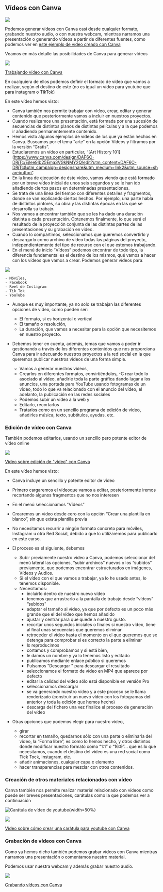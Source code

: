 ## Vídeos con Canva

![](https://raw.githubusercontent.com/javacasm/Iniciacion-Herramientas-Digitales-Aula/main/images/icono-videos.png)

Podemos generar vídeos con Canva casi desde cualquier formato, grabando nuestro audio, o con nuestra webcam, mientras narramos una presentación o generando vídeos a partir de diferentes fuentes, como podemos ver en [este ejemplo de vídeo creado con Canva](https://www.canva.com/templates/EAFpgG5Zz7Y-introduction-to-art-history-educational-video-in-brown-dark-brown-green-collage-photographic-style/)

Veamos en más detalle las posibilidades de Canva para generar vídeos

[![](https://raw.githubusercontent.com/javacasm/Iniciacion-Herramientas-Digitales-Aula/main/images/portada-2.3.5.video-canva.png)](https://drive.google.com/file/d/1JL_9DtUsPKW6TRJI4NjG_UG4r4TDs4_P/view?usp=sharing)


[Trabajando vídeo con Canva](https://drive.google.com/file/d/1JL_9DtUsPKW6TRJI4NjG_UG4r4TDs4_P/view?usp=sharing)

En cualquiera de ellos podemos definir el formato de vídeo que vamos a realizar, según el destino de este (no es igual un vídeo para youtube que para instagram o TikTok)

En este vídeo hemos visto:

* Canva también nos permite trabajar con vídeo, crear, editar y generar contenido que posteriormente vamos a incluir en nuestros proyectos. 
* Cuando realizamos una presentación, está formada por una sucesión de secuencias de distintos planos de distintas películas y a la que podemos ir añadiendo permanentemente contenido. 
* Hemos visto algunos ejemplos de vídeos de los que ya están hechos en Canva. Buscamos por el tema “arte” en la opción Vídeos y filtramos por la versión “Gratis”.
* Estudiaremos un vídeo en particular, “[Art History 101](https://www.canva.com/design/DAF6O-DRjTc/Ejlee9Ib25Ema3VGkNMY2Q/edit?utm_content=DAF6O-DRjTc&utm_campaign=designshare&utm_medium=link2&utm_source=sharebutton”. 
* En la línea de ejecución de éste vídeo, vamos viendo que está formado por un breve vídeo inicial de unos seis segundos y se le han ido añadiendo ciertos pasos en determinadas presentaciones. 
* Se trata de una línea del tiempo con diferentes detalles y fragmentos, donde se van explicando ciertos hechos. Por ejemplo, una parte habla de distintos pintores, su obra y las distintas épocas en las que se desarrolla su trabajo. 
* Nos vamos a encontrar también que se les ha dado una duración distinta a cada presentación. Obtenemos finalmente,  lo que será el resultado de la proyección conjunta de las distintas partes de las presentaciones y su grabación en vídeo. 
* Cuando lo compartimos, seleccionamos que queremos convertirlo y descargarlo como archivo de vídeo todas las páginas del proyecto, independientemente del tipo de recurso con el que estemos trabajando.
* En el menú de inicio “Vídeos” podemos encontrar de todo tipo, la diferencia fundamental es el destino de los mismos, qué vamos a hacer con los vídeos que vamos a crear. Podemos generar vídeos para:

![](https://raw.githubusercontent.com/javacasm/Iniciacion-Herramientas-Digitales-Aula/main/images/canva-tipos-videos.png)

    - Móviles, 
    - Facebook
    - Reel de Instagram
    - Tik Tok
    - YouTube 

* Aunque es muy importante, ya no solo se trabajan las diferentes opciones de vídeo, como pueden ser:

    - El formato, si es horizontal o vertical
    - El tamaño o resolución, 
    - La duración, que vamos a necesitar para la opción que necesitemos en nuestro proyecto.

* Debemos tener en cuenta, además, temas que vamos a poder ir gestionando a través de los diferentes contenidos que nos proporciona Canva para ir adecuando nuestros proyectos a la red social en la que queremos publicar nuestros vídeos de una forma simple. 

    - Vamos a generar nuestros vídeos, 
    - Crearlos en diferentes formatos, convirtiéndolos, 
    -C rear todo lo asociado al vídeo, añadirle toda la parte gráfica dando lugar a los anuncios, una portada para YouTube usando fotogramas de un vídeo, todo lo que va relacionado con el anuncio del vídeo, el adelanto, la publicación en las redes sociales
    - Podemos subir un vídeo a la web y 
    - Editarlo, recortarlos 
    - Tratarlos como en un sencillo programa de edición de vídeo, añadirles música, texto, subtítulos, ayudas, etc.


### Edición de vídeo con Canva

También podemos editarlos, usando un sencillo pero potente editor de vídeo online

[![](https://raw.githubusercontent.com/javacasm/Iniciacion-Herramientas-Digitales-Aula/main/images/portada-2.3.5.editando-video-canva.png)](https://drive.google.com/file/d/18l-LAKcFYfV0wRN3i3449qMDd-CVwqzY/view?usp=sharing)

[Vídeo sobre edición de "vídeo" con Canva](https://drive.google.com/file/d/18l-LAKcFYfV0wRN3i3449qMDd-CVwqzY/view?usp=sharing)

En este vídeo hemos visto:

* Canva incluye un sencillo y potente editor de vídeo
* Primero cargaremos el vídeoque vamos a editar, posteriormente iremos recortando algunos fragmentos que no nos interesen
* En el menú seleccionamos “Vídeos” 
* Crearemos un vídeo desde cero con la opción “Crear una plantilla en blanco”, sin que exista plantilla previa
* No necesitamos recurrir a ningún formato concreto para móviles, Instagram u otra Red Social, debido a que lo utilizaremos para publicarlo en este curso. 
* El proceso es el siguiente, debemos

    - Subir previamente nuestro vídeo a Canva, podemos seleccionar del menú lateral las opciones, “subir archivos” nuevos o los “subidos” previamente, que podemos encontrar estructurados en imágenes, Vídeos y Audios. 
    - Si el vídeo con el que vamos a trabajar, ya lo he usado antes, lo tenemos disponible. 
    - Necesitamos:
        - incluirlo dentro de nuestro nuevo vídeo
        - tenemos que arrastrarlo a la pantalla de trabajo desde “vídeos” “subidos”
        - adaptar el tamaño al vídeo, ya que por defecto es un poco más grande que el del  vídeo que hemos añadido
        - ajustar y centrar para que quede a nuestro gusto. 
        - recortar unos segundos iniciales o finales si nuestro vídeo, tiene al final unas secuencias que queremos eliminar
        - retroceder el vídeo hasta el momento en el que queremos que se detenga para comprobar si es correcto la parte a eliminar
        - lo reproducimos 
        - cortamos y comprobamos y si está bien, 
        - le damos un nombre y ya lo tenemos listo y editado
        - publicamos mediante enlace público si queremos
        - Pulsamos "Descargar " para descargar el resultado
        - seleccionamos el formato de vídeo en MP4 que aparece por defecto  
        - editar la calidad del vídeo sólo está disponible en versión Pro
        - seleccionamos descargar
        - se va generando nuestro vídeo y a este proceso se le llama renderizado (construir un nuevo vídeo con los fotogramas del anterior y toda la edición que hemos hecho)
	    - descarga del fichero una vez finalice el proceso de generación del vídeo
* Otras opciones que podemos elegir para nuestro vídeo, 
    - girar
    - recortar en tamaño, quedarnos sólo con una parte o eliminarla del vídeo, la “Forma libre”, es como lo hemos hecho, y otros distintos donde modificar nuestro formato como “1:1” o “16:9”... que es lo que necesitamos, cuando el destino del vídeo es una red social como Tick Tock, Instagram, etc.
    - añadir animaciones, cualquier capa o elemento
    - hacer transparencias para mezclar con otros contenidos.

### Creación de otros materiales relacionados con vídeo

Canva también nos permite realizar material relacionado con vídeos como puede ser breves presentaciones, carátulas como la que podemos ver a continuación

![Carátula de vídeo de youtube](https://raw.githubusercontent.com/javacasm/Iniciacion-Herramientas-Digitales-Aula/main/images/ejemplo-caratula-youtube.png){width=50%}

[![](https://raw.githubusercontent.com/javacasm/Iniciacion-Herramientas-Digitales-Aula/main/images/portada-2.3.5.Caratula-video-youtube.png)](https://drive.google.com/file/d/1raB4UOjieBTKw7JKLZl5RYFIJg9ucWCr/view?usp=sharing)

[Vídeo sobre cómo crear una carátula para youtube con Canva](https://drive.google.com/file/d/1raB4UOjieBTKw7JKLZl5RYFIJg9ucWCr/view?usp=sharing)

### Grabación de vídeos con Canva

Como ya hemos dicho también podemos grabar vídeos con Canva mientras narramos una presentación o comentamos nuestro material.

Podemos usar nuestra webcam y además grabar nuestro audio.

[![](https://raw.githubusercontent.com/javacasm/Iniciacion-Herramientas-Digitales-Aula/main/images/portada-2.3.5.grabando-videos-canva.png)](https://drive.google.com/file/d/1_bWVVv31VNv2yLbfdK1zGe-xn2fmVEe7/view?usp=sharing)

[Grabando vídeos con Canva](https://drive.google.com/file/d/1_bWVVv31VNv2yLbfdK1zGe-xn2fmVEe7/view?usp=sharing)

